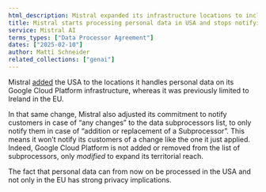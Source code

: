 ```yaml
---
html_description: Mistral expanded its infrastructure locations to include the USA, and in the same change removed its commitment to notify its customers of such changes.
title: Mistral starts processing personal data in USA and stops notifying of such changes
service: Mistral AI
terms_types: ["Data Processor Agreement"]
dates: ["2025-02-10"]
author: Matti Schneider
related_collections: ["genai"]
---
```


Mistral [added](https://github.com/OpenTermsArchive/GenAI-versions/commit/225931387dda66a4f182e78acf72feecf729136e) the USA to the locations it handles personal data on its Google Cloud Platform infrastructure, whereas it was previously limited to Ireland in the EU.

In that same change, Mistral also adjusted its commitment to notify customers in case of “any changes” to the data subprocessors list, to only notify them in case of “addition or replacement of a Subprocessor”. This means it won’t notify its customers of a change like the one it just applied. Indeed, Google Cloud Platform is not added or removed from the list of subprocessors, only _modified_ to expand its territorial reach.

The fact that personal data can from now on be processed in the USA and not only in the EU has strong privacy implications.
